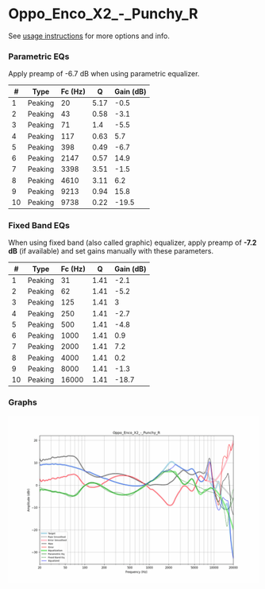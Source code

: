 # Oppo_Enco_X2_-_Punchy_R
See [usage instructions](https://github.com/jaakkopasanen/AutoEq#usage) for more options and info.

### Parametric EQs
Apply preamp of -6.7 dB when using parametric equalizer.

|   # | Type    |   Fc (Hz) |    Q |   Gain (dB) |
|-----|---------|-----------|------|-------------|
|   1 | Peaking |        20 | 5.17 |        -0.5 |
|   2 | Peaking |        43 | 0.58 |        -3.1 |
|   3 | Peaking |        71 | 1.4  |        -5.5 |
|   4 | Peaking |       117 | 0.63 |         5.7 |
|   5 | Peaking |       398 | 0.49 |        -6.7 |
|   6 | Peaking |      2147 | 0.57 |        14.9 |
|   7 | Peaking |      3398 | 3.51 |        -1.5 |
|   8 | Peaking |      4610 | 3.11 |         6.2 |
|   9 | Peaking |      9213 | 0.94 |        15.8 |
|  10 | Peaking |      9738 | 0.22 |       -19.5 |

### Fixed Band EQs
When using fixed band (also called graphic) equalizer, apply preamp of **-7.2 dB** (if available) and set gains manually with these parameters.

|   # | Type    |   Fc (Hz) |    Q |   Gain (dB) |
|-----|---------|-----------|------|-------------|
|   1 | Peaking |        31 | 1.41 |        -2.1 |
|   2 | Peaking |        62 | 1.41 |        -5.2 |
|   3 | Peaking |       125 | 1.41 |         3   |
|   4 | Peaking |       250 | 1.41 |        -2.7 |
|   5 | Peaking |       500 | 1.41 |        -4.8 |
|   6 | Peaking |      1000 | 1.41 |         0.9 |
|   7 | Peaking |      2000 | 1.41 |         7.2 |
|   8 | Peaking |      4000 | 1.41 |         0.2 |
|   9 | Peaking |      8000 | 1.41 |        -1.3 |
|  10 | Peaking |     16000 | 1.41 |       -18.7 |

### Graphs
![](./Oppo_Enco_X2_-_Punchy_R.png)
